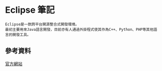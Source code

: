 # Eclipse 筆記

```
Eclipse是一款跨平台開源整合式開發環境。
最初主要用來Java語言開發，目前亦有人通過外掛程式使其作為C++、Python、PHP等其他語言的開發工具。
```

## 參考資料

[官方網站](https://www.eclipse.org/)